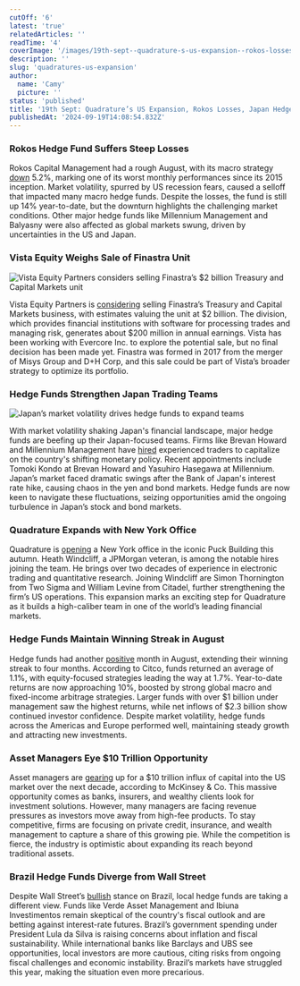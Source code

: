 ```yaml
---
cutOff: '6'
latest: 'true'
relatedArticles: ''
readTime: '4'
coverImage: '/images/19th-sept--quadrature-s-us-expansion--rokos-losses--japan-hedge-fund-moves-a-cyMj.webp'
description: ''
slug: 'quadratures-us-expansion'
author:
  name: 'Camy'
  picture: ''
status: 'published'
title: '19th Sept: Quadrature’s US Expansion, Rokos Losses, Japan Hedge Fund Moves'
publishedAt: '2024-09-19T14:08:54.832Z'
---
```


### Rokos Hedge Fund Suffers Steep Losses

Rokos Capital Management had a rough August, with its macro strategy [down](https://www.hedgeweek.com/rokos-macro-fund-down-5-amid-august-market-volatility/) 5.2%, marking one of its worst monthly performances since its 2015 inception. Market volatility, spurred by US recession fears, caused a selloff that impacted many macro hedge funds. Despite the losses, the fund is still up 14% year-to-date, but the downturn highlights the challenging market conditions. Other major hedge funds like Millennium Management and Balyasny were also affected as global markets swung, driven by uncertainties in the US and Japan.

### Vista Equity Weighs Sale of Finastra Unit

![Vista Equity Partners considers selling Finastra’s $2 billion Treasury and Capital Markets unit](/images/19th-sept--quadrature-s-us-expansion--rokos-losses--japan-hedge-fund-moves-a-A4MD.webp)

Vista Equity Partners is [considering](https://www.bnnbloomberg.ca/business/company-news/2024/09/18/vista-picks-evercore-to-help-sell-finastras-capital-markets-arm/) selling Finastra’s Treasury and Capital Markets business, with estimates valuing the unit at $2 billion. The division, which provides financial institutions with software for processing trades and managing risk, generates about $200 million in annual earnings. Vista has been working with Evercore Inc. to explore the potential sale, but no final decision has been made yet. Finastra was formed in 2017 from the merger of Misys Group and D+H Corp, and this sale could be part of Vista’s broader strategy to optimize its portfolio.

### Hedge Funds Strengthen Japan Trading Teams

![Japan’s market volatility drives hedge funds to expand teams](/images/19th-sept--quadrature-s-us-expansion--rokos-losses--japan-hedge-fund-moves-b-A4Mz.webp)

With market volatility shaking Japan's financial landscape, major hedge funds are beefing up their Japan-focused teams. Firms like Brevan Howard and Millennium Management have [hired](https://www.hedgeweek.com/brevan-howard-and-millennium-add-to-japan-focused-trading-teams/) experienced traders to capitalize on the country's shifting monetary policy. Recent appointments include Tomoki Kondo at Brevan Howard and Yasuhiro Hasegawa at Millennium. Japan’s market faced dramatic swings after the Bank of Japan's interest rate hike, causing chaos in the yen and bond markets. Hedge funds are now keen to navigate these fluctuations, seizing opportunities amid the ongoing turbulence in Japan’s stock and bond markets.

### Quadrature Expands with New York Office

Quadrature is [opening](https://www.hedgeweek.com/quadrature-hires-jpmorgan-md-as-part-of-us-push/) a New York office in the iconic Puck Building this autumn. Heath Windcliff, a JPMorgan veteran, is among the notable hires joining the team. He brings over two decades of experience in electronic trading and quantitative research. Joining Windcliff are Simon Thornington from Two Sigma and William Levine from Citadel, further strengthening the firm’s US operations. This expansion marks an exciting step for Quadrature as it builds a high-caliber team in one of the world’s leading financial markets.

### Hedge Funds Maintain Winning Streak in August

Hedge funds had another [positive](https://www.hedgeweek.com/hedge-funds-up-for-fourth-month-in-a-row-in-august/) month in August, extending their winning streak to four months. According to Citco, funds returned an average of 1.1%, with equity-focused strategies leading the way at 1.7%. Year-to-date returns are now approaching 10%, boosted by strong global macro and fixed-income arbitrage strategies. Larger funds with over $1 billion under management saw the highest returns, while net inflows of $2.3 billion show continued investor confidence. Despite market volatility, hedge funds across the Americas and Europe performed well, maintaining steady growth and attracting new investments.

### Asset Managers Eye $10 Trillion Opportunity

Asset managers are [gearing](https://www.bnnbloomberg.ca/business/2024/09/18/mckinsey-says-finance-industry-shakeup-to-dislodge-10-trillion/) up for a $10 trillion influx of capital into the US market over the next decade, according to McKinsey & Co. This massive opportunity comes as banks, insurers, and wealthy clients look for investment solutions. However, many managers are facing revenue pressures as investors move away from high-fee products. To stay competitive, firms are focusing on private credit, insurance, and wealth management to capture a share of this growing pie. While the competition is fierce, the industry is optimistic about expanding its reach beyond traditional assets.

### Brazil Hedge Funds Diverge from Wall Street

Despite Wall Street’s [bullish](https://www.bnnbloomberg.ca/investing/commodities/2024/09/18/hedge-funds-shun-the-brazil-trade-winning-fans-in-wall-street/) stance on Brazil, local hedge funds are taking a different view. Funds like Verde Asset Management and Ibiuna Investimentos remain skeptical of the country's fiscal outlook and are betting against interest-rate futures. Brazil’s government spending under President Lula da Silva is raising concerns about inflation and fiscal sustainability. While international banks like Barclays and UBS see opportunities, local investors are more cautious, citing risks from ongoing fiscal challenges and economic instability. Brazil’s markets have struggled this year, making the situation even more precarious.